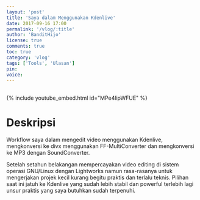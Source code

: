 ```yaml
---
layout: 'post'
title: 'Saya dalam Menggunakan Kdenlive'
date: 2017-09-16 17:00
permalink: '/vlog/:title'
author: 'BanditHijo'
license: true
comments: true
toc: true
category: 'vlog'
tags: ['Tools', 'Ulasan']
pin:
voice:
---
```


<div style="margin-top:30px;"></div>

{% include youtube_embed.html id="MPe4lipWFUE" %}

# Deskripsi

Workflow saya dalam mengedit video menggunakan Kdenlive, mengkonversi ke divx menggunakan FF-MultiConverter dan mengkonversi ke MP3 dengan SoundConverter.

Setelah setahun belakangan mempercayakan video editing di sistem operasi GNU/Linux dengan Lightworks namun rasa-rasanya untuk mengerjakan projek kecil kurang begitu praktis dan terlalu teknis. Pilihan saat ini jatuh ke Kdenlive yang sudah lebih stabil dan powerful terlebih lagi unsur praktis yang saya butuhkan sudah terpenuhi.
